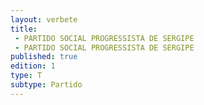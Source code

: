 ```yaml
---
layout: verbete
title:
 - PARTIDO SOCIAL PROGRESSISTA DE SERGIPE
 - PARTIDO SOCIAL PROGRESSISTA DE SERGIPE
published: true
edition: 1  
type: T
subtype: Partido
---
```


